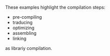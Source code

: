 [//]: # (----------------------------------------------------------------------)

[//]: # (------------------ Outils de développement logiciel ------------------)

[//]: # (--------------- Cours Ingénieur Informatique 1e année ----------------)

[//]: # (------------------------- E N S I C A E N ----------------------------)

[//]: # (----------------------- Alain Lebret, 2023 ---------------------------)

[//]: # (----------------------------------------------------------------------)


These examples highlight the compilation steps:

- pre-compiling
- traducing
- optimizing
- assembling
- linking

as librariy compilation.
